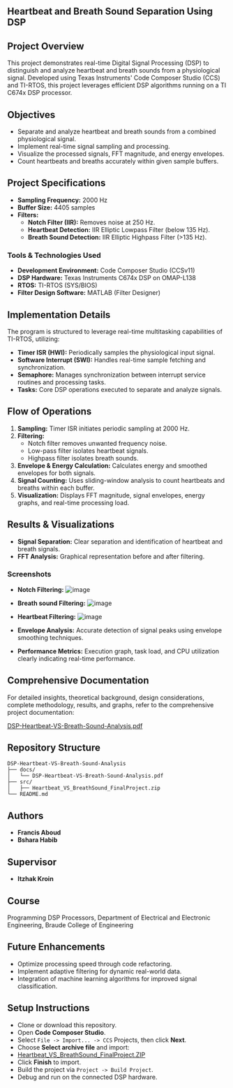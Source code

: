 ## Heartbeat and Breath Sound Separation Using DSP

## Project Overview

This project demonstrates real-time Digital Signal Processing (DSP) to distinguish and analyze heartbeat and breath sounds from a physiological signal. Developed using Texas Instruments' Code Composer Studio (CCS) and TI-RTOS, this project leverages efficient DSP algorithms running on a TI C674x DSP processor.

## Objectives

- Separate and analyze heartbeat and breath sounds from a combined physiological signal.
- Implement real-time signal sampling and processing.
- Visualize the processed signals, FFT magnitude, and energy envelopes.
- Count heartbeats and breaths accurately within given sample buffers.

## Project Specifications

- **Sampling Frequency:** 2000 Hz
- **Buffer Size:** 4405 samples
- **Filters:**
  - **Notch Filter (IIR):** Removes noise at 250 Hz.
  - **Heartbeat Detection:** IIR Elliptic Lowpass Filter (below 135 Hz).
  - **Breath Sound Detection:** IIR Elliptic Highpass Filter (>135 Hz).

### Tools & Technologies Used

- **Development Environment:** Code Composer Studio (CCSv11)
- **DSP Hardware:** Texas Instruments C674x DSP on OMAP-L138
- **RTOS:** TI-RTOS (SYS/BIOS)
- **Filter Design Software:** MATLAB (Filter Designer)

## Implementation Details

The program is structured to leverage real-time multitasking capabilities of TI-RTOS, utilizing:

- **Timer ISR (HWI):** Periodically samples the physiological input signal.
- **Software Interrupt (SWI):** Handles real-time sample fetching and synchronization.
- **Semaphore:** Manages synchronization between interrupt service routines and processing tasks.
- **Tasks:** Core DSP operations executed to separate and analyze signals.

## Flow of Operations

1. **Sampling:** Timer ISR initiates periodic sampling at 2000 Hz.
2. **Filtering:**
   - Notch filter removes unwanted frequency noise.
   - Low-pass filter isolates heartbeat signals.
   - Highpass filter isolates breath sounds.
3. **Envelope & Energy Calculation:** Calculates energy and smoothed envelopes for both signals.
4. **Signal Counting:** Uses sliding-window analysis to count heartbeats and breaths within each buffer.
5. **Visualization:** Displays FFT magnitude, signal envelopes, energy graphs, and real-time processing load.

## Results & Visualizations

- **Signal Separation:** Clear separation and identification of heartbeat and breath signals.
- **FFT Analysis:** Graphical representation before and after filtering.

### Screenshots
- **Notch Filtering:** ![image](https://github.com/user-attachments/assets/c1b69c1c-8e82-48a7-bd94-33c08ca01a80)
- **Breath sound Filtering:** ![image](https://github.com/user-attachments/assets/b6c01d14-d124-45b7-b660-797c2067a513)
- **Heartbeat Filtering:** ![image](https://github.com/user-attachments/assets/4c21ae65-7356-4dad-81bb-46e6e5a9ea77)

- **Envelope Analysis:** Accurate detection of signal peaks using envelope smoothing techniques.
- **Performance Metrics:** Execution graph, task load, and CPU utilization clearly indicating real-time performance.
  
## Comprehensive Documentation
For detailed insights, theoretical background, design considerations, complete methodology, results, and graphs, refer to the comprehensive project documentation:

[DSP-Heartbeat-VS-Breath-Sound-Analysis.pdf](docs/DSP-Heartbeat-VS-Breath-Sound-Analysis.pdf)

## Repository Structure

```
DSP-Heartbeat-VS-Breath-Sound-Analysis
├── docs/
│   └── DSP-Heartbeat-VS-Breath-Sound-Analysis.pdf
├── src/
│   ├── Heartbeat_VS_BreathSound_FinalProject.zip
└── README.md
```

## Authors
- **Francis Aboud**
- **Bshara Habib**

## Supervisor
- **Itzhak Kroin**

## Course
Programming DSP Processors, Department of Electrical and Electronic Engineering, Braude College of Engineering

## Future Enhancements
- Optimize processing speed through code refactoring.
- Implement adaptive filtering for dynamic real-world data.
- Integration of machine learning algorithms for improved signal classification.

## Setup Instructions
- Clone or download this repository.
- Open **Code Composer Studio**.
- Select ```File -> Import... -> CCS``` Projects, then click **Next**.
- Choose **Select archive file** and import:
- [Heartbeat_VS_BreathSound_FinalProject.ZIP](src/Heartbeat_VS_BreathSound_FinalProject.ZIP)
- Click **Finish** to import.
- Build the project via ```Project -> Build Project```.
- Debug and run on the connected DSP hardware.
